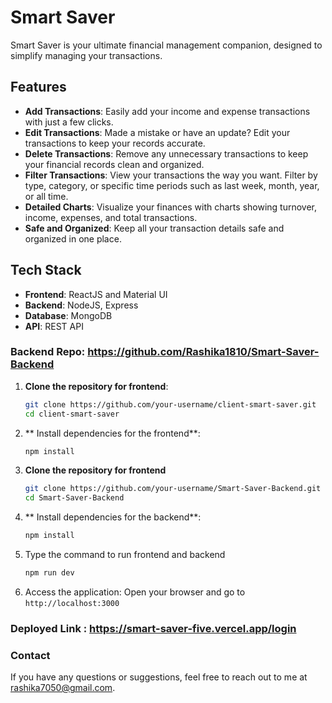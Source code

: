 # Smart Saver

Smart Saver is your ultimate financial management companion, designed to simplify managing your transactions.

## Features

- **Add Transactions**: Easily add your income and expense transactions with just a few clicks.
- **Edit Transactions**: Made a mistake or have an update? Edit your transactions to keep your records accurate.
- **Delete Transactions**: Remove any unnecessary transactions to keep your financial records clean and organized.
- **Filter Transactions**: View your transactions the way you want. Filter by type, category, or specific time periods such as last week, month, year, or all time.
- **Detailed Charts**: Visualize your finances with charts showing turnover, income, expenses, and total transactions.
- **Safe and Organized**: Keep all your transaction details safe and organized in one place.

## Tech Stack

- **Frontend**: ReactJS and Material UI
- **Backend**: NodeJS, Express
- **Database**: MongoDB
- **API**: REST API


### Backend Repo: https://github.com/Rashika1810/Smart-Saver-Backend  


1. **Clone the repository for frontend**:
   ```sh
   git clone https://github.com/your-username/client-smart-saver.git
   cd client-smart-saver
2. ** Install dependencies for the frontend**:
   ```sh
   npm install
3. **Clone the repository for frontend**
   ```sh
   git clone https://github.com/your-username/Smart-Saver-Backend.git
   cd Smart-Saver-Backend
4. ** Install dependencies for the backend**:
   ```sh
   npm install

5. Type the command to run frontend and backend
   ```sh
   npm run dev
6. Access the application:
   Open your browser and go to
   `http://localhost:3000`

### Deployed Link : https://smart-saver-five.vercel.app/login


### Contact
If you have any questions or suggestions, feel free to reach out to me at rashika7050@gmail.com.
   
